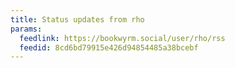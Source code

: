 ```yaml
---
title: Status updates from rho
params:
  feedlink: https://bookwyrm.social/user/rho/rss
  feedid: 8cd6bd79915e426d94854485a38bcebf
---
```

